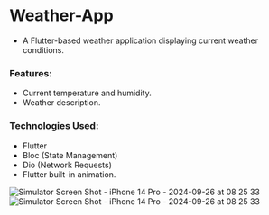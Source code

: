 # Weather-App


 - A Flutter-based weather application displaying current weather conditions.

### Features:

 - Current temperature and humidity. 
 - Weather description.

### Technologies Used:

 - Flutter 
 - Bloc (State Management)
 - Dio (Network Requests)
 - Flutter built-in animation.


![Simulator Screen Shot - iPhone 14 Pro - 2024-09-26 at 08 25 33](https://github.com/user-attachments/assets/afd7a7c4-4a97-4d49-b857-bbd10cb955d0)
![Simulator Screen Shot - iPhone 14 Pro - 2024-09-26 at 08 25 33](https://github.com/user-attachments/assets/960c35a5-26ec-4941-9f24-f9a09438f20c)
